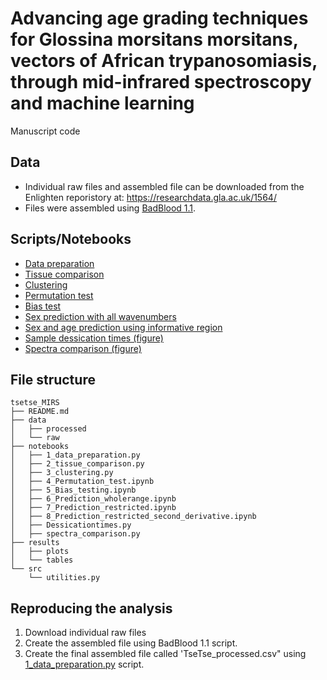 # Advancing age grading techniques for Glossina morsitans morsitans, vectors of African trypanosomiasis, through mid-infrared spectroscopy and machine learning

Manuscript code

## Data
- Individual raw files and assembled file can be downloaded from the Enlighten reporistory at: https://researchdata.gla.ac.uk/1564/
- Files were assembled using [BadBlood 1.1](https://github.com/magonji/MIMI-project).

## Scripts/Notebooks

- [Data preparation](/notebooks/1_data_preparation.py)
- [Tissue comparison](/notebooks/2_tissue_comparison.py)
- [Clustering](/notebooks/3_clustering.py)
- [Permutation test](/notebooks/4_Permutation_test.ipynb)
- [Bias test](/notebooks/5_Bias_testing.ipynb)
- [Sex prediction with all wavenumbers](/notebooks/6_Prediction_wholerange.ipynb)
- [Sex and age prediction using informative region](/notebooks/7_Prediction_restricted.ipynb)
- [Sample dessication times (figure)](/notebooks/Dessicationtimes.py)
- [Spectra comparison (figure)](/notebooks/spectra_comparison.py)



## File structure

```
tsetse_MIRS
├── README.md
├── data
│   ├── processed
│   └── raw
├── notebooks
│   ├── 1_data_preparation.py
│   ├── 2_tissue_comparison.py
│   ├── 3_clustering.py
│   ├── 4_Permutation_test.ipynb
│   ├── 5_Bias_testing.ipynb
│   ├── 6_Prediction_wholerange.ipynb
│   ├── 7_Prediction_restricted.ipynb
│   ├── 8_Prediction_restricted_second_derivative.ipynb
│   ├── Dessicationtimes.py
│   ├── spectra_comparison.py
├── results
│   ├── plots
│   └── tables
└── src
    └── utilities.py
```

## Reproducing the analysis 

1. Download individual raw files
2. Create the assembled file using BadBlood 1.1 script. 
3. Create the final assembled file called 'TseTse_processed.csv" using [1_data_preparation.py](/notebooks/1_data_preparation.py) script.

